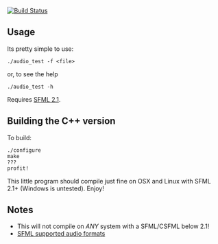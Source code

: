 [![Build Status](https://travis-ci.org/JorDunn/Audio-Test.png?branch=master)](https://travis-ci.org/JorDunn/Audio-Test)

## Usage
Its pretty simple to use:

	./audio_test -f <file>

or, to see the help

	./audio_test -h

Requires [SFML 2.1](http://www.sfml-dev.org).

## Building the C++ version
To build:

	./configure
	make
	???
	profit!

This little program should compile just fine on OSX and Linux with SFML 2.1+ (Windows is untested). Enjoy!

## Notes
* This will not compile on _ANY_ system with a SFML/CSFML below 2.1!
* [SFML supported audio formats](https://github.com/LaurentGomila/SFML/wiki/FAQ#wiki-audio-formats)
